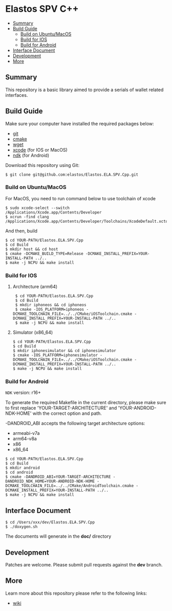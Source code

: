 # Elastos SPV C++

- [Summary](#summary)
- [Build Guide](#build-guide)
	- [Build on Ubuntu/MacOS](#build-on-ubuntumacos)
	- [Build for IOS](#build-for-ios)
	- [Build for Android](#build-for-android)
- [Interface Document](#interface-document)
- [Development](#development)
- [More](#more)

## Summary

This repository is a basic library aimed to provide a serials of wallet related interfaces.

## Build Guide

Make sure your computer have installed the required packages below:

- [git](https://www.git-scm.com/downloads)
- [cmake](https://cmake.org/download)
- [wget](https://www.gnu.org/software/wget)
- [xcode](https://developer.apple.com/xcode/download)  (for IOS or MacOS)
- [ndk](https://developer.android.com/ndk/downloads/)  (for Android)

Download this repository using Git:
```shell
$ git clone git@github.com:elastos/Elastos.ELA.SPV.Cpp.git
```

### Build on Ubuntu/MacOS
For MacOS, you need to run command below to use toolchain of xcode
```shell
$ sudo xcode-select --switch /Applications/Xcode.app/Contents/Developer
$ xcrun -find clang
/Applications/Xcode.app/Contents/Developer/Toolchains/XcodeDefault.xctoolchain/usr/bin/clang
```

And then, build
```shell
$ cd YOUR-PATH/Elastos.ELA.SPV.Cpp
$ cd Build
$ mkdir host && cd host
$ cmake -DCMAKE_BUILD_TYPE=Release -DCMAKE_INSTALL_PREFIX=YOUR-INSTALL-PATH ../..
$ make -j NCPU && make install
```

### Build for IOS
1. Architecture (arm64)

   ```shell
    $ cd YOUR-PATH/Elastos.ELA.SPV.Cpp
    $ cd Build
    $ mkdir iphoneos && cd iphoneos
    $ cmake -IOS_PLATFORM=iphoneos -DCMAKE_TOOLCHAIN_FILE=../../CMake/iOSToolchain.cmake -DCMAKE_INSTALL_PREFIX=YOUR-INSTALL-PATH ../..
    $ make -j NCPU && make install
   ```

2. Simulator (x86_64)

   ```shell
   $ cd YOUR-PATH/Elastos.ELA.SPV.Cpp
   $ cd Build
   $ mkdir iphonesimulator && cd iphonesimulator
   $ cmake -IOS_PLATFORM=iphonesimulator -DCMAKE_TOOLCHAIN_FILE=../../CMake/iOSToolchain.cmake -DCMAKE_INSTALL_PREFIX=YOUR-INSTALL-PATH ../..
   $ make -j NCPU && make install
   ```

### Build for Android

`NDK` version: r16+

To generate the required Makefile in the current directory, please make sure to first replace 'YOUR-TARGET-ARCHITECTURE' and 'YOUR-ANDROID-NDK-HOME' with the correct option and path.

-DANDROID_ABI accepts the following target architecture options:
- armeabi-v7a
- arm64-v8a
- x86
- x86_64

```shell
$ cd YOUR-PATH/Elastos.ELA.SPV.Cpp
$ cd Build
$ mkdir android
$ cd android
$ cmake -DANDROID_ABI=YOUR-TARGET-ARCHITECTURE -DANDROID_NDK_HOME=YOUR-ANDROID-NDK-HOME -DCMAKE_TOOLCHAIN_FILE=../../CMake/AndroidToolchain.cmake -DCMAKE_INSTALL_PREFIX=YOUR-INSTALL-PATH ../..
$ make -j NCPU && make install
```
## Interface Document
```shell
$ cd /Users/xxx/dev/Elastos.ELA.SPV.Cpp
$ ./doxygen.sh
```
The documents will generate in the **doc/** directory

## Development
Patches are welcome. Please submit pull requests against the **dev** branch.


## More

Learn more about this repository please refer to the following links:

- [wiki](https://github.com/elastos/Elastos.ELA.SPV.Cpp/wiki)
